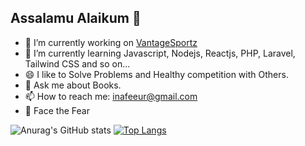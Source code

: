 ## Assalamu Alaikum 👋

- 🔭 I’m currently working on [VantageSportz](https://vantage.com/)
- 🌱 I’m currently learning Javascript, Nodejs, Reactjs, PHP, Laravel, Tailwind CSS and so on...
- 😄 I like to Solve Problems and Healthy competition with Others. 
- 💬 Ask me about Books.
- 📫 How to reach me: inafeeur@gmail.com
- 💪 Face the Fear

![Anurag's GitHub stats](https://github-readme-stats.vercel.app/api?username=nafeeur10&theme=blue-green&show_icons=true)
[![Top Langs](https://github-readme-stats.vercel.app/api/top-langs/?username=nafeeur10)](https://github.com/anuraghazra/github-readme-stats)


<!--
**nafeeur10/nafeeur10** is a ✨ _special_ ✨ repository because its `README.md` (this file) appears on your GitHub profile.

Here are some ideas to get you started:

- 🔭 I’m currently working on ...
- 🌱 I’m currently learning ...
- 👯 I’m looking to collaborate on ...
- 🤔 I’m looking for help with ...
- 💬 Ask me about ...
- 📫 How to reach me: ...
- 😄 Pronouns: ...
- ⚡ Fun fact: ...
-->

